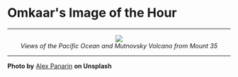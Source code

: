 # Omkaar's Image of the Hour

---

<div align="center">

<a href="https://unsplash.com/photos/a-misty-landscape-with-snowy-mountains-and-sky-2-a-R0glb48">
  <img src="https://images.unsplash.com/photo-1751182475956-1ced7a5f474f?crop=entropy&cs=tinysrgb&fit=max&fm=jpg&ixid=M3w3NjA2Nzh8MHwxfHJhbmRvbXx8fHx8fHx8fDE3NTI4MjkyMDB8&ixlib=rb-4.1.0&q=80&w=1080" style="max-width:100%; height:auto;">
</a>

<br>
<i>Views of the Pacific Ocean and Mutnovsky Volcano from Mount 35</i>

</div>

---

**Photo by** [Alex Panarin](https://unsplash.com/@alexjweast) **on Unsplash**

